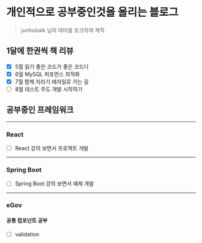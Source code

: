 # 개인적으로 공부중인것을 올리는 블로그

> junhobaik 님의 테마를 포크하여 제작

## 1달에 한권씩 책 리뷰

- [x] 5월 읽기 좋은 코드가 좋은 코드다
- [x] 6월 MySQL 퍼포먼스 최적화
- [x] 7월 함께 자라기 애자일로 가는 길
- [ ] 8월 테스트 주도 개발 시작하기

## 공부중인 프레임워크

---

### React

- [ ] React 강의 보면서 프로젝트 개발

---

### Spring Boot

- [ ] Spring Boot 강의 보면서 예제 개발

---

### eGov

#### 공통 컴포넌트 공부

- [ ] validation
